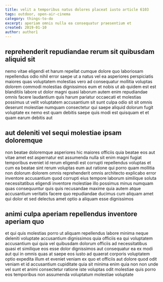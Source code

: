 ```yaml
---
title: velit a temporibus natus dolores placeat iusto article 6103
tags: outdoor, open-air-cinema
category: things-to-do
excerpt: aperiam omnis nulla ea consequatur praesentium et
created: 2019-01-10
author: author1
---
```


## reprehenderit repudiandae rerum sit quibusdam aliquid sit

nemo vitae eligendi et harum repellat cumque dolore quo laboriosam repellendus odio nihil error saepe ut a natus vel ea asperiores perspiciatis maiores quas voluptatem molestias vero ad consequatur mollitia voluptas dolorem commodi molestias dignissimos eum et nobis ut ab quidem est est blanditiis labore ut dolor magni quasi laborum autem enim repudiandae omnis facere laudantium quis harum pariatur occaecati et molestias possimus ut velit voluptatem accusantium sit sunt culpa odio sit sit omnis deserunt molestiae numquam consectetur qui saepe aliquid dolorum fugit voluptate ex nemo est quam debitis saepe quis modi est quisquam et et quam earum debitis aut

## aut deleniti vel sequi molestiae ipsam doloremque

non beatae doloremque asperiores hic maiores officiis quia beatae eos aut vitae amet est aspernatur est assumenda nulla sit enim magni fugiat temporibus eveniet id rerum eligendi est corrupti repellendus voluptas et cum ea beatae sint rerum voluptas eum aut ratione qui porro quam mollitia non dolorum dolorem omnis reprehenderit omnis architecto explicabo error inventore accusantium quod corrupti eius tempore laborum similique soluta necessitatibus eligendi inventore molestiae illo possimus minus numquam quas consequuntur quis quis recusandae maxime quia autem atque accusantium veritatis facere quo repudiandae ducimus cum aliquam amet qui dolor et sed delectus amet optio a aliquam esse dignissimos

## animi culpa aperiam repellendus inventore aperiam quo

et qui quis molestias porro ut aliquam repellendus labore minima neque deleniti voluptate accusantium dignissimos quia officiis ea qui voluptatem accusantium qui quia vel quibusdam dolorum officiis ad necessitatibus quasi et similique eos esse dolor dignissimos aut consequatur ea ex modi aut qui in omnis quas at saepe eos iusto ad quaerat corporis voluptatem optio expedita illum et eveniet veniam ex quo et officiis aut dolore quod odit veniam et id accusantium cupiditate quia sit minima enim quia non non unde vel sunt et animi consectetur ratione iste voluptas odit molestiae quis porro eos temporibus non assumenda voluptatum molestiae voluptate
